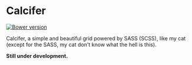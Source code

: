 Calcifer
========

[![Bower version](https://badge.fury.io/bo/Calcifer.io.svg)](http://badge.fury.io/bo/Calcifer.io)

Calcifer, a simple and beautiful grid powered by SASS (SCSS), like my cat (except for the SASS, my cat don't know what the hell is this).

**Still under development.**
